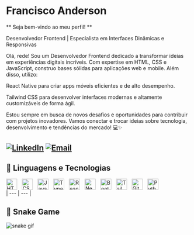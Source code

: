 # Francisco Anderson

** Seja bem-vindo ao meu perfil! **
> 

Desenvolvedor Frontend | Especialista em Interfaces Dinâmicas e Responsivas 

Olá, rede! Sou um Desenvolvedor Frontend dedicado a transformar ideias em experiências digitais incríveis. Com expertise em HTML, CSS e JavaScript, construo bases sólidas para aplicações web e mobile. Além disso, utilizo:

React Native para criar apps móveis eficientes e de alto desempenho.

Tailwind CSS para desenvolver interfaces modernas e altamente customizáveis de forma ágil.

Estou sempre em busca de novos desafios e oportunidades para contribuir com projetos inovadores. Vamos conectar e trocar ideias sobre tecnologia, desenvolvimento e tendências do mercado! 💻✨

[![LinkedIn](https://img.shields.io/badge/-LinkedIn-0A66C2?style=for-the-badge&logo=linkedin&logoColor=white)](https://www.linkedin.com/in/anderson-rafael-log/)
[![Email](https://img.shields.io/badge/-Email-D14836?style=for-the-badge&logo=gmail&logoColor=white)](https://mail.google.com/mail/u/0/#inbox)
---

## 🤖 Linguagens e Tecnologias
<img align="left" alt="HTML" title="HTML" width="30px" style="padding-right: 10px;" src="https://cdn.jsdelivr.net/gh/devicons/devicon@latest/icons/html5/html5-original.svg" />
<img align="left" alt="CSS" title="CSS" width="30px" style="padding-right: 10px;" src="https://cdn.jsdelivr.net/gh/devicons/devicon@latest/icons/css3/css3-original.svg" />
<img align="left" alt="JavaScript" title="JavaScript" width="30px" style="padding-right: 10px;" src="https://cdn.jsdelivr.net/gh/devicons/devicon@latest/icons/javascript/javascript-original.svg" />
<img align="left" alt="TypeScript" title="TypeScript" width="30px" style="padding-right: 10px;" src="https://cdn.jsdelivr.net/gh/devicons/devicon@latest/icons/typescript/typescript-original.svg" />
<img align="left" alt="React" title="React" width="30px" style="padding-right: 10px;" src="https://cdn.jsdelivr.net/gh/devicons/devicon@latest/icons/react/react-original.svg" />
<img align="left" alt="Next.js" title="Next.js" width="30px" style="padding-right: 10px;" src="https://cdn.jsdelivr.net/gh/devicons/devicon@latest/icons/nextjs/nextjs-original.svg" />
<img align="left" alt="Bootstrap" title="Bootstrap" width="30px" style="padding-right: 10px;" src="https://cdn.jsdelivr.net/gh/devicons/devicon@latest/icons/bootstrap/bootstrap-original.svg" />
<img align="left" alt="Tailwind" title="Tailwind" width="30px" style="padding-right: 10px;" src="https://cdn.jsdelivr.net/gh/devicons/devicon@latest/icons/tailwindcss/tailwindcss-original.svg" />

<img align="left" alt="Git" title="Git" width="30px" style="padding-right: 10px;" src="https://cdn.jsdelivr.net/gh/devicons/devicon@latest/icons/git/git-original.svg" />
<img align="left" alt="Python" title="Python" width="30px" style="padding-right: 10px;" src="https://cdn.jsdelivr.net/gh/devicons/devicon@latest/icons/python/python-original.svg" />
<br/>


| --- | --- |


## 🐍 Snake Game
![snake gif](https://https://github.com/andersonrafael/andersonrafael/blob/output/github-snake-dark.svg?palette=github-dark)


